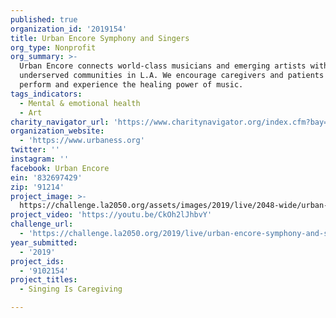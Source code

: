 ```yaml
---
published: true
organization_id: '2019154'
title: Urban Encore Symphony and Singers
org_type: Nonprofit
org_summary: >-
  Urban Encore connects world-class musicians and emerging artists with
  underserved communities in L.A. We encourage caregivers and patients to
  perform and experience the healing power of music.
tags_indicators:
  - Mental & emotional health
  - Art
charity_navigator_url: 'https://www.charitynavigator.org/index.cfm?bay=search.profile&ein=832697429'
organization_website:
  - 'https://www.urbaness.org'
twitter: ''
instagram: ''
facebook: Urban Encore
ein: '832697429'
zip: '91214'
project_image: >-
  https://challenge.la2050.org/assets/images/2019/live/2048-wide/urban-encore-symphony-and-singers.jpg
project_video: 'https://youtu.be/CkOh2lJhbvY'
challenge_url:
  - 'https://challenge.la2050.org/2019/live/urban-encore-symphony-and-singers/'
year_submitted:
  - '2019'
project_ids:
  - '9102154'
project_titles:
  - Singing Is Caregiving

---
```

